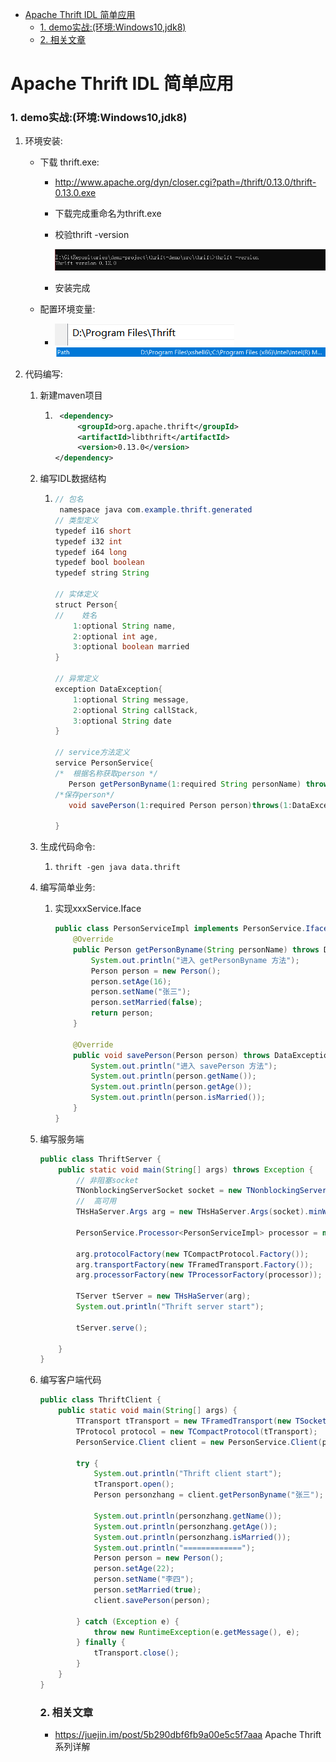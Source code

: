   * [Apache Thrift IDL 简单应用](#apache-thrift-idl-简单应用)
     * [1. demo实战:(环境:Windows10,jdk8)](#1-demo实战环境windows10jdk8)
     * [2. 相关文章](#2-相关文章)

# Apache Thrift IDL 简单应用

### 1. demo实战:(环境:Windows10,jdk8)

1. 环境安装:

   * 下载 thrift.exe:

     * http://www.apache.org/dyn/closer.cgi?path=/thrift/0.13.0/thrift-0.13.0.exe

     * 下载完成重命名为thrift.exe

     * 校验thrift -version

       ![image-20191219174409940](Thrift%E7%AE%80%E5%8D%95%E5%BA%94%E7%94%A8.assets/image-20191219174409940.png)

     * 安装完成

   * 配置环境变量:

     * ![image-20191219173311627](Thrift%E7%AE%80%E5%8D%95%E5%BA%94%E7%94%A8.assets/image-20191219173311627.png)![image-20191219173433037](Thrift%E7%AE%80%E5%8D%95%E5%BA%94%E7%94%A8.assets/image-20191219173433037.png)

2. 代码编写:

   1. 新建maven项目

      1. ```xml
          <dependency>
              <groupId>org.apache.thrift</groupId>
              <artifactId>libthrift</artifactId>
              <version>0.13.0</version>
         </dependency>
         ```

         

   2. 编写IDL数据结构

      1. ```java
         // 包名
          namespace java com.example.thrift.generated
         // 类型定义
         typedef i16 short
         typedef i32 int
         typedef i64 long
         typedef bool boolean
         typedef string String
         
         // 实体定义
         struct Person{
         //    姓名
             1:optional String name,
             2:optional int age,
             3:optional boolean married
         }
         
         // 异常定义
         exception DataException{
             1:optional String message,
             2:optional String callStack,
             3:optional String date
         }
         
         // service方法定义
         service PersonService{
         /*  根据名称获取person */
            Person getPersonByname(1:required String personName) throws(1:DataException dataException)
         /*保存person*/
            void savePerson(1:required Person person)throws(1:DataException dataException)
         
         }
         ```

         

   3. 生成代码命令:

      1. ```shell
         thrift -gen java data.thrift
         ```

   4. 编写简单业务:

      1. 实现xxxService.Iface

         ```java
         public class PersonServiceImpl implements PersonService.Iface {
             @Override
             public Person getPersonByname(String personName) throws DataException, TException {
                 System.out.println("进入 getPersonByname 方法");
                 Person person = new Person();
                 person.setAge(16);
                 person.setName("张三");
                 person.setMarried(false);
                 return person;
             }
         
             @Override
             public void savePerson(Person person) throws DataException, TException {
                 System.out.println("进入 savePerson 方法");
                 System.out.println(person.getName());
                 System.out.println(person.getAge());
                 System.out.println(person.isMarried());
             }
         }
         ```

         

   5. 编写服务端

      ```java
      public class ThriftServer {
          public static void main(String[] args) throws Exception {
              // 非阻塞socket
              TNonblockingServerSocket socket = new TNonblockingServerSocket(8899);
              //  高可用
              THsHaServer.Args arg = new THsHaServer.Args(socket).minWorkerThreads(2).maxWorkerThreads(4);
      
              PersonService.Processor<PersonServiceImpl> processor = new PersonService.Processor<>(new PersonServiceImpl());
      
              arg.protocolFactory(new TCompactProtocol.Factory());
              arg.transportFactory(new TFramedTransport.Factory());
              arg.processorFactory(new TProcessorFactory(processor));
      
              TServer tServer = new THsHaServer(arg);
              System.out.println("Thrift server start");
      
              tServer.serve();
      
          }
      }
      ```

      

   6. 编写客户端代码

      ```java
      public class ThriftClient {
          public static void main(String[] args) {
              TTransport tTransport = new TFramedTransport(new TSocket("localhost", 8899), 600);
              TProtocol protocol = new TCompactProtocol(tTransport);
              PersonService.Client client = new PersonService.Client(protocol);
      
              try {
                  System.out.println("Thrift client start");
                  tTransport.open();
                  Person personzhang = client.getPersonByname("张三");
      
                  System.out.println(personzhang.getName());
                  System.out.println(personzhang.getAge());
                  System.out.println(personzhang.isMarried());
                  System.out.println("=============");
                  Person person = new Person();
                  person.setAge(22);
                  person.setName("李四");
                  person.setMarried(true);
                  client.savePerson(person);
      
              } catch (Exception e) {
                  throw new RuntimeException(e.getMessage(), e);
              } finally {
                  tTransport.close();
              }
          }
      }
      ```

      ### 2. 相关文章

      * https://juejin.im/post/5b290dbf6fb9a00e5c5f7aaa   Apache Thrift系列详解